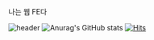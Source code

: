 나는 웹 FE다

![header](https://capsule-render.vercel.app/api?type=waving&color=auto&height=150&section=header&text=Jack's%20World&fontSize=70)
![Anurag's GitHub stats](https://github-readme-stats.vercel.app/api?username=jhlee0409&show_icons=true&theme=radical)
[![Hits](https://hits.seeyoufarm.com/api/count/incr/badge.svg?url=https%3A%2F%2Fjhlee0409.github.io&count_bg=%2387A2DD&title_bg=%23A4A3A3&icon=react.svg&icon_color=%233179B8&title=Welcome+to+My+World&edge_flat=false)](https://hits.seeyoufarm.com)
